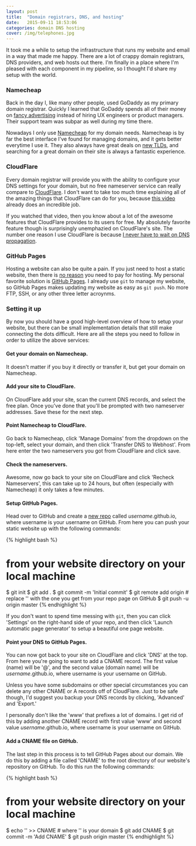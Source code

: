 ```yaml
---
layout: post
title:  "Domain registrars, DNS, and hosting"
date:   2015-09-11 18:53:06
categories: domain DNS hosting
cover: /img/telephones.jpg
---
```

It took me a while to setup the infrastructure that runs my website and email in
a way that made me happy. There are a lot of crappy domain registrars, DNS
providers, and web hosts out there. I'm finally in a place where I'm pleased
with each component in my pipeline, so I thought I'd share my setup with the
world.

### Namecheap

Back in the day I, like many other people, used GoDaddy as my primary domain
registrar. Quickly I learned that GoDaddy spends all of their money on
[fancy advertising][godaddy] instead of hiring UX engineers or product managers.
Their support team was subpar as well during my time there.

Nowadays I only use [Namecheap][namecheap] for my domain needs. Namecheap is by
far the best interface I've found for managing domains, and it gets better
everytime I use it. They also always have great deals on [new TLDs][tlds], and
searching for a great domain on their site is always a fantastic experience.

### CloudFlare

Every domain registrar will provide you with the ability to configure your DNS
settings for your domain, but no free nameserver service can really compare to
[CloudFlare][cloudflare]. I don't want to take too much time explaining all of
the amazing things that CloudFlare can do for you, because [this video][CFvideo]
already does an incredible job.

If you watched that video, then you know about a lot of the awesome features
that CloudFlare provides to its users for free. My absolutely favorite feature
though is surprisingly unemphazied on CloudFlare's site. The number one reason
I use CloudFlare is because [I never have to wait on DNS propagation][propagation].

### GitHub Pages

Hosting a website can also be quite a pain. If you just need to host a static
website, then there is [no reason][google] you need to pay for hosting. My
personal favorite solution is [GitHub Pages][github]. I already use `git` to
manage my website, so GitHub Pages makes updating my website as easy as `git push`.
No more FTP, SSH, or any other three letter acroynms.

### Setting it up

By now you should have a good high-level overview of how to setup your website,
but there can be small implementation details that still make connecting the
dots difficult. Here are all the steps you need to follow in order to utilize
the above services:

#### Get your domain on Namecheap.

It doesn't matter if you buy it directly or transfer it, but get your domain on
Namecheap.

#### Add your site to CloudFlare.

On CloudFlare add your site, scan the current DNS records, and select the free
plan. Once you've done that you'll be prompted with two nameserver addresses.
Save these for the next step.

#### Point Namecheap to CloudFlare.

Go back to Namecheap, click 'Manage Domains' from the dropdown on the top-left,
select your domain, and then click 'Transfer DNS to Webhost'. From here enter
the two nameservers you got from CloudFlare and click save.

#### Check the nameservers.

Awesome, now go back to your site on CloudFlare and click 'Recheck Nameservers',
this can take up to 24 hours, but often (especially with Namecheap) it only
takes a few minutes.

#### Setup GitHub Pages.

Head over to GitHub and create a [new repo][repo] called *username*.github.io,
where username is your username on GitHub. From here you can push your static
website up with the following commands:

{% highlight bash %}  
# from your website directory on your local machine
$ git init
$ git add .
$ git commit -m 'Initial commit'
$ git remote add origin <your-remote-url> # replace '<your-remote-url>' with the one you get from your repo page on GitHub
$ git push -u origin master
{% endhighlight %}

If you don't want to spend time messing with `git`, then you can click 'Settings'
on the right-hand side of your repo, and then click 'Launch automatic page
generator' to setup a beautiful one page website.

#### Point your DNS to GitHub Pages.

You can now got back to your site on CloudFlare and click 'DNS' at the top. From
here you're going to want to add a CNAME record. The first value (name) will be
'@', and the second value (domain name) will be *username*.github.io, where
username is your username on GitHub.

Unless you have some subdomains or other special circumstances you can delete
any other CNAME or A records off of CloudFlare. Just to be safe though, I'd
suggest you backup your DNS records by clicking, 'Advanced' and 'Export.'

I personally don't like the 'www' that prefixes a lot of domains. I get rid of
this by adding another CNAME record with first value 'www' and second value 
*username*.github.io, where username is your username on GitHub.

#### Add a CNAME file on GitHub.

The last step in this process is to tell GitHub Pages about our domain. We do
this by adding a file called 'CNAME' to the root directory of our website's
repository on GitHub. To do this run the following commands:

{% highlight bash %}  
# from your website directory on your local machine
$ echo '<your-domain>' >> CNAME # where '<your-domain>' is your domain
$ git add CNAME
$ git commit -m 'Add CNAME'
$ git push origin master
{% endhighlight %}


[godaddy]:      http://fortune.com/2015/03/30/godaddy-ads-ipo/
[namecheap]:    http://www.namecheap.com/?aff=90584
[tlds]:         https://www.namecheap.com/domains/new-tlds/explore.aspx?aff=90584
[cloudflare]:   https://www.cloudflare.com/
[CFvideo]:      https://vimeo.com/14700285
[propagation]:  https://blog.cloudflare.com/never-deal-with-dns-propagation-again/
[google]:       https://google.com/search?q=free+static+website+hosting
[github]:       https://pages.github.com/
[repo]:         https://github.com/new

